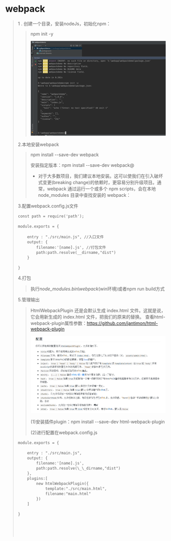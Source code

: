 # webpack
> 1 . 创建一个目录，安装nodeJs，初始化npm：
>
> > npm init -y
> >
> > ![初始化](https://github.com/zshsats/webpack/blob/master/img/01.png "初始化")
>
> 2.本地安装webpack
>
> > npm install --save-dev webpack
> >
> > 安装指定版本：npm install --save-dev webpack@<version>
> >
> > * 对于大多数项目，我们建议本地安装。这可以使我们在引入破坏式变更(breaking change)的依赖时，更容易分别升级项目。通常，webpack 通过运行一个或多个 npm scripts，会在本地 node\_modules 目录中查找安装的 webpack：
>
> 3.配置webpack.config.js文件
>
> ```
> const path = require('path');
>
> module.exports = {
>
>     entry : "./src/main.js", //入口文件
>     output: {
>         filename:'[name].js', //打包文件
>         path:path.resolve(__dirname,"dist")
>     }
>
> }
>
> ```
>
> 4.打包
>
> > 执行*node\_modules\.bin\webpack*(win环境)或者npm run build方式
>
> 5.管理输出
>
> >HtmlWebpackPlugin 还是会默认生成 index.html 文件。这就是说，它会用新生成的 index.html 文件，把我们的原来的替换。
> >查看html-webpack-plugin属性参数：https://github.com/jantimon/html-webpack-plugin
> >
> >![热加载](https://github.com/zshsats/webpack/blob/master/img/0.3.png '热加载')
> >
> >(1)安装插件plugin：npm install --save-dev html-webpack-plugin
> >
> >(2)进行配置在webpack.config.js
>
> ```
> module.exports = {
>
>     entry : "./src/main.js",
>     output: {
>         filename:'[name].js',
>         path:path.resolve(\_\_dirname,"dist")
>     },
>     plugins:[
>         new htmlWebpackPlugin({
>             template:"./src/main.html",
>             filename:"main.html"
>         })
>     ]
>
> }
>
>  
>
> 	
> ```























